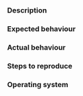 [comment]: <> (Please use headings for bugs only, else you can delete) 
### Description
### Expected behaviour
### Actual behaviour
### Steps to reproduce
### Operating system